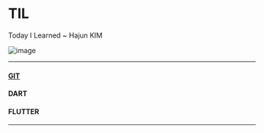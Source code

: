 # TIL

Today I Learned ~ Hajun KIM

![image](https://github.com/algochemy/TIL/assets/152131529/d1204889-5955-4d46-b240-0020df6d6329)

<hr/>  

#### [GIT](https://github.com/algochemy/TIL/tree/main/git/git.md)

#### DART

#### FLUTTER

<hr/>
